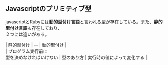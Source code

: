 ## Javascriptのプリミティブ型
javascriptとRubyには**動的型付け言語**と言われる型が存在している。また、**静的型付け言語**も存在しており、  
２つには違いがある。  

| 静的型付け | -- | 動的型付け |  
| プログラム実行前に<br>型を決めなければいけない | 型のあり方 | 実行時の値によって変化する |



